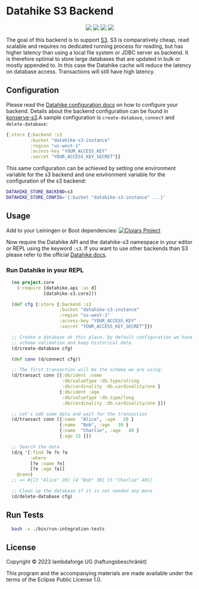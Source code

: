 # Datahike S3 Backend

<p align="center">
<a href="https://clojurians.slack.com/archives/CB7GJAN0L"><img src="https://img.shields.io/badge/clojurians%20slack-join%20channel-blueviolet"/></a>
<a href="https://clojars.org/io.replikativ/datahike-s3"> <img src="https://img.shields.io/clojars/v/io.replikativ/datahike-s3.svg" /></a>
<a href="https://circleci.com/gh/replikativ/datahike-s3"><img src="https://circleci.com/gh/replikativ/datahike-s3.svg?style=shield"/></a>
<a href="https://github.com/replikativ/datahike-s3/tree/main"><img src="https://img.shields.io/github/last-commit/replikativ/datahike-s3/main"/></a>
</p>

The goal of this backend is to support [S3](https://aws.amazon.com/s3). S3 is
comparatively cheap, read scalable and requires no dedicated running process for
reading, but has higher latency than using a local file system or JDBC server as
backend. It is therefore optimal to store large databases that are updated in
bulk or mostly appended to. In this case the Datahike cache will reduce the
latency on database access. Transactions will still have high latency.

## Configuration
Please read the [Datahike configuration docs](https://github.com/replikativ/datahike/blob/master/doc/config.md) on how to configure your backend. Details about the backend configuration can be found in [konserve-s3](https://github.com/replikativ/konserve-s3).A sample configuration is
`create-database`, `connect` and `delete-database`:
```clojure
{:store {:backend :s3
         :bucket "datahike-s3-instance"
         :region "us-west-1"
         :access-key "YOUR_ACCESS_KEY"
         :secret "YOUR_ACCESS_KEY_SECRET"}}
```
This same configuration can be achieved by setting one environment variable for the s3 backend
and one environment variable for the configuration of the s3 backend:
```bash
DATAHIKE_STORE_BACKEND=s3
DATAHIKE_STORE_CONFIG='{:bucket "datahike-s3-instance" ...}'
```

## Usage
Add to your Leiningen or Boot dependencies:
[![Clojars Project](https://img.shields.io/clojars/v/io.replikativ/datahike-s3.svg)](https://clojars.org/io.replikativ/datahike-s3)

Now require the Datahike API and the datahike-s3 namespace in your editor or REPL using the
keyword `:s3`. If you want to use other backends than S3 please refer to the official
[Datahike docs](https://github.com/replikativ/datahike/blob/master/doc/config.md).

### Run Datahike in your REPL
```clojure
  (ns project.core
    (:require [datahike.api :as d]
              [datahike-s3.core]))

  (def cfg {:store {:backend :s3
                    :bucket "datahike-s3-instance"
                    :region "us-west-1"
                    :access-key "YOUR_ACCESS_KEY"
                    :secret "YOUR_ACCESS_KEY_SECRET"}})

  ;; Create a database at this place, by default configuration we have a strict
  ;; schema validation and keep historical data
  (d/create-database cfg)

  (def conn (d/connect cfg))

  ;; The first transaction will be the schema we are using:
  (d/transact conn [{:db/ident :name
                     :db/valueType :db.type/string
                     :db/cardinality :db.cardinality/one }
                    {:db/ident :age
                     :db/valueType :db.type/long
                     :db/cardinality :db.cardinality/one }])

  ;; Let's add some data and wait for the transaction
  (d/transact conn [{:name  "Alice", :age   20 }
                    {:name  "Bob", :age   30 }
                    {:name  "Charlie", :age   40 }
                    {:age 15 }])

  ;; Search the data
  (d/q '[:find ?e ?n ?a
         :where
         [?e :name ?n]
         [?e :age ?a]]
    @conn)
  ;; => #{[3 "Alice" 20] [4 "Bob" 30] [5 "Charlie" 40]}

  ;; Clean up the database if it is not needed any more
  (d/delete-database cfg)
```

## Run Tests

```bash
  bash -x ./bin/run-integration-tests
```

## License

Copyright © 2023 lambdaforge UG (haftungsbeschränkt)

This program and the accompanying materials are made available under the terms of the Eclipse Public License 1.0.
